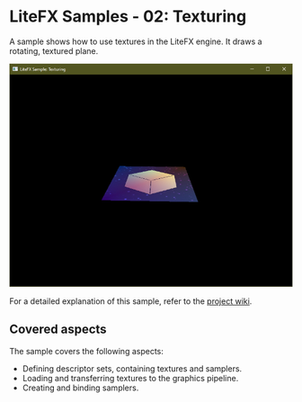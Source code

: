 # LiteFX Samples - 02: Texturing

A sample shows how to use textures in the LiteFX engine. It draws a rotating, textured plane.

<p align="center">
  <img src="/docs/samples/Textures/screenshot.jpg">
</p>

For a detailed explanation of this sample, refer to the [project wiki](https://github.com/Aschratt/LiteFX/wiki/Sample-02:-Textures).

## Covered aspects

The sample covers the following aspects:

- Defining descriptor sets, containing textures and samplers.
- Loading and transferring textures to the graphics pipeline.
- Creating and binding samplers.